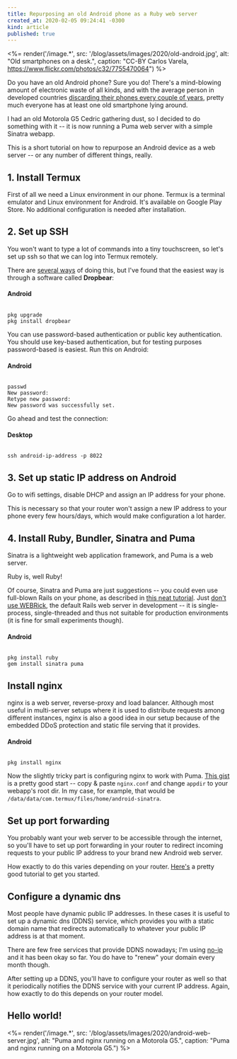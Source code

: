 ```yaml
---
title: Repurposing an old Android phone as a Ruby web server
created_at: 2020-02-05 09:24:41 -0300
kind: article
published: true
---
```


<%= render('/image.*', src: '/blog/assets/images/2020/old-android.jpg', alt: "Old smartphones on a desk.", caption: "CC-BY Carlos Varela, https://www.flickr.com/photos/c32/7755470064") %>

Do you have an old Android phone? Sure you do! There's a mind-blowing amount of electronic waste of all kinds, and with the average person in developed countries [discarding their phones every couple of years](https://www.cnbc.com/2019/05/17/smartphone-users-are-waiting-longer-before-upgrading-heres-why.html), pretty much everyone has at least one old smartphone lying around.

I had an old Motorola G5 Cedric gathering dust, so I decided to do something with it -- it is now running a Puma web server with a simple Sinatra webapp.

This is a short tutorial on how to repurpose an Android device as a web server -- or any number of different things, really.

<!-- more -->

## 1. Install Termux

First of all we need a Linux environment in our phone. Termux is a terminal emulator and Linux environment for Android. It's available on Google Play Store. No additional configuration is needed after installation.

## 2. Set up SSH

You won't want to type a lot of commands into a tiny touchscreen, so let's set up ssh so that we can log into Termux remotely.

There are [several ways](https://wiki.termux.com/wiki/Remote_Access) of doing this, but I've found that the easiest way is through a software called **Dropbear**:

#### Android
<div class="highlight"><pre><code class="language-bash">
pkg upgrade
pkg install dropbear
</code></pre></div>

You can use password-based authentication or public key authentication. You should use key-based authentication, but for testing purposes password-based is easiest. Run this on Android:

#### Android
<div class="highlight"><pre><code class="language-bash">
passwd
New password:
Retype new password:
New password was successfully set.
</code></pre></div>

Go ahead and test the connection:

#### Desktop
<div class="highlight"><pre><code class="language-bash">
ssh android-ip-address -p 8022
</code></pre></div>

## 3. Set up static IP address on Android

Go to wifi settings, disable DHCP and assign an IP address for your phone.

This is necessary so that your router won't assign a new IP address to your phone every few hours/days, which would make configuration a lot harder.

## 4. Install Ruby, Bundler, Sinatra and Puma

Sinatra is a lightweight web application framework, and Puma is a web server.

Ruby is, well Ruby!

Of course, Sinatra and Puma are just suggestions -- you could even use full-blown Rails on your phone, as described in [this neat tutorial](https://mbobin.me/ruby/2017/02/25/ruby-on-rails-on-android.html). Just [don't use WEBRick](https://devcenter.heroku.com/articles/ruby-default-web-server#why-not-webrick), the default Rails web server in development -- it is single-process, single-threaded and thus not suitable for production environments (it is fine for small experiments though).

#### Android
<div class="highlight"><pre><code class="language-bash">
pkg install ruby
gem install sinatra puma
</code></pre></div>

## Install nginx

nginx is a web server, reverse-proxy and load balancer. Although most useful in multi-server setups where it is used to distribute requests among different instances, nginx is also a good idea in our setup because of the embedded DDoS protection and static file serving that it provides.

#### Android
<div class="highlight"><pre><code class="language-bash">
pkg install nginx
</code></pre></div>

Now the slightly tricky part is configuring nginx to work with Puma. [This gist](https://gist.github.com/ctalkington/4448153) is a pretty good start -- copy & paste `nginx.conf` and change `appdir` to your webapp's root dir. In my case, for example, that would be `/data/data/com.termux/files/home/android-sinatra`.

## Set up port forwarding

You probably want your web server to be accessible through the internet, so you'll have to set up port forwarding in your router to redirect incoming requests to your public IP address to your brand new Android web server.

How exactly to do this varies depending on your router. [Here's](https://www.noip.com/support/knowledgebase/general-port-forwarding-guide/) a pretty good tutorial to get you started.

## Configure a dynamic dns

Most people have dynamic public IP addresses. In these cases it is useful to set up a dynamic dns (DDNS) service, which provides you with a static domain name that redirects automatically to whatever your public IP address is at that moment.

There are few free services that provide DDNS nowadays; I'm using [no-ip](https://www.noip.com/) and it has been okay so far. You do have to "renew" your domain every month though.

After setting up a DDNS, you'll have to configure your router as well so that it periodically notifies the DDNS service with your current IP address. Again, how exactly to do this depends on your router model.

## Hello world!

<%= render('/image.*', src: '/blog/assets/images/2020/android-web-server.jpg', alt: "Puma and nginx running on a Motorola G5.", caption: "Puma and nginx running on a Motorola G5.") %>
